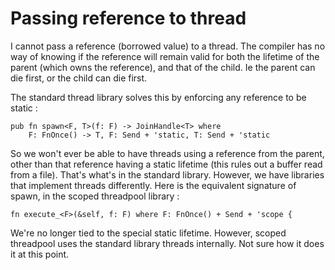 # Passing reference to thread

I cannot pass a reference (borrowed value) to a thread. The compiler
has no way of knowing if the reference will remain valid for both the
lifetime of the parent (which owns the reference), and that of the
child. Ie the parent can die first, or the child can die first.

The standard thread library solves this by enforcing any reference to
be static :

```
pub fn spawn<F, T>(f: F) -> JoinHandle<T> where
    F: FnOnce() -> T, F: Send + 'static, T: Send + 'static
```

So we won't ever be able to have threads using a reference from the
parent, other than that reference having a static lifetime (this rules
out a buffer read from a file). That's what's in the standard library.
However, we have libraries that implement threads differently. Here is
the equivalent signature of spawn, in the scoped threadpool library :

```
fn execute_<F>(&self, f: F) where F: FnOnce() + Send + 'scope {
```

We're no longer tied to the special static lifetime. However, scoped
threadpool uses the standard library threads internally. Not sure how
it does it at this point.
